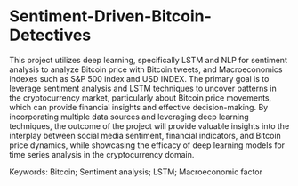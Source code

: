 # Sentiment-Driven-Bitcoin-Detectives

This project utilizes deep learning, specifically LSTM and NLP for sentiment analysis
to analyze Bitcoin price with Bitcoin tweets, and Macroeconomics indexes such as S&P 500
index and USD INDEX. The primary goal is to leverage sentiment analysis and LSTM
techniques to uncover patterns in the cryptocurrency market, particularly about Bitcoin price
movements, which can provide financial insights and effective decision-making. By
incorporating multiple data sources and leveraging deep learning techniques, the outcome of
the project will provide valuable insights into the interplay between social media sentiment,
financial indicators, and Bitcoin price dynamics, while showcasing the efficacy of deep
learning models for time series analysis in the cryptocurrency domain.


Keywords: Bitcoin; Sentiment analysis; LSTM; Macroeconomic factor
